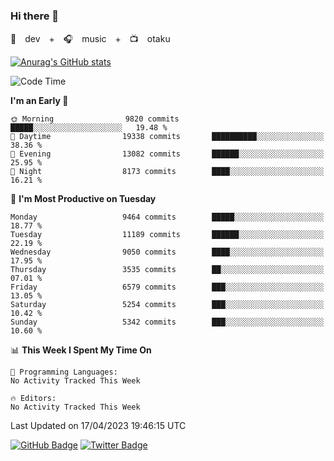 ### Hi there 👋

🚀　dev　+　🎧　music　+　📺　otaku


[![Anurag's GitHub stats](https://github-readme-stats.vercel.app/api?username=koheitasaka&count_private=true&show_icons=true&theme=monokai)](https://github.com/koheitasaka/github-readme-stats)

<!--START_SECTION:waka-->
![Code Time](http://img.shields.io/badge/Code%20Time-1%2C161%20hrs%2023%20mins-blue)

**I'm an Early 🐤** 

```text
🌞 Morning                9820 commits        █████░░░░░░░░░░░░░░░░░░░░   19.48 % 
🌆 Daytime                19338 commits       ██████████░░░░░░░░░░░░░░░   38.36 % 
🌃 Evening                13082 commits       ██████░░░░░░░░░░░░░░░░░░░   25.95 % 
🌙 Night                  8173 commits        ████░░░░░░░░░░░░░░░░░░░░░   16.21 % 
```
📅 **I'm Most Productive on Tuesday** 

```text
Monday                   9464 commits        █████░░░░░░░░░░░░░░░░░░░░   18.77 % 
Tuesday                  11189 commits       ██████░░░░░░░░░░░░░░░░░░░   22.19 % 
Wednesday                9050 commits        ████░░░░░░░░░░░░░░░░░░░░░   17.95 % 
Thursday                 3535 commits        ██░░░░░░░░░░░░░░░░░░░░░░░   07.01 % 
Friday                   6579 commits        ███░░░░░░░░░░░░░░░░░░░░░░   13.05 % 
Saturday                 5254 commits        ███░░░░░░░░░░░░░░░░░░░░░░   10.42 % 
Sunday                   5342 commits        ███░░░░░░░░░░░░░░░░░░░░░░   10.60 % 
```


📊 **This Week I Spent My Time On** 

```text
💬 Programming Languages: 
No Activity Tracked This Week

🔥 Editors: 
No Activity Tracked This Week
```


 Last Updated on 17/04/2023 19:46:15 UTC
<!--END_SECTION:waka-->

[![GitHub Badge](https://img.shields.io/badge/GitHub-100000?style=for-the-badge&logo=github&logoColor=white)](https://github.com/koheitasaka)
[![Twitter Badge](https://img.shields.io/badge/Twitter-1DA1F2?style=for-the-badge&logo=twitter&logoColor=white)](https://twitter.com/sleep_asleep_)
